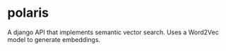 # polaris
A django API that implements semantic vector search. Uses a Word2Vec model to generate embeddings.
